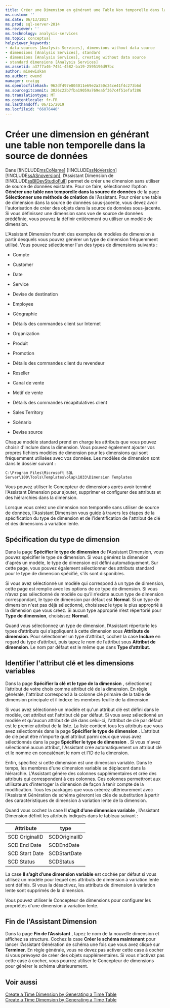 ```yaml
---
title: Créer une Dimension en générant une Table Non temporelle dans la Source de données | Microsoft Docs
ms.custom: ''
ms.date: 06/13/2017
ms.prod: sql-server-2014
ms.reviewer: ''
ms.technology: analysis-services
ms.topic: conceptual
helpviewer_keywords:
- data sources [Analysis Services], dimensions without data source
- dimensions [Analysis Services], standard
- dimensions [Analysis Services], creating without data source
- standard dimensions [Analysis Services]
ms.assetid: a37f7a46-7451-4582-ba19-2595196d97bc
author: minewiskan
ms.author: owend
manager: craigg
ms.openlocfilehash: 962df497e804011e69e2a350c24ce41f4c273b6d
ms.sourcegitcommit: 3026c22b7fba19059a769ea5f367c4f51efaf286
ms.translationtype: MT
ms.contentlocale: fr-FR
ms.lasthandoff: 06/15/2019
ms.locfileid: "66076440"
---
```

# <a name="create-a-dimension-by-generating-a-non-time-table-in-the-data-source"></a>Créer une dimension en générant une table non temporelle dans la source de données
  Dans [!INCLUDE[msCoName](../../includes/msconame-md.md)] [!INCLUDE[ssNoVersion](../../includes/ssnoversion-md.md)] [!INCLUDE[ssASnoversion](../../includes/ssasnoversion-md.md)], l’Assistant Dimension de [!INCLUDE[ssBIDevStudioFull](../../includes/ssbidevstudiofull-md.md)] permet de créer une dimension sans utiliser de source de données existante. Pour ce faire, sélectionnez l’option **Générer une table non temporelle dans la source de données** de la page **Sélectionner une méthode de création** de l’Assistant. Pour créer une table de dimension dans la source de données sous-jacente, vous devez avoir l'autorisation de créer des objets dans la source de données sous-jacente. Si vous définissez une dimension sans vue de source de données prédéfinie, vous pouvez la définir entièrement ou utiliser un modèle de dimension.  
  
 L'Assistant Dimension fournit des exemples de modèles de dimension à partir desquels vous pouvez générer un type de dimension fréquemment utilisé. Vous pouvez sélectionner l'un des types de dimensions suivants :  
  
-   Compte  
  
-   Customer  
  
-   Date  
  
-   Service  
  
-   Devise de destination  
  
-   Employee  
  
-   Géographie  
  
-   Détails des commandes client sur Internet  
  
-   Organization  
  
-   Produit  
  
-   Promotion  
  
-   Détails des commandes client du revendeur  
  
-   Reseller  
  
-   Canal de vente  
  
-   Motif de vente  
  
-   Détails des commandes récapitulatives client  
  
-   Sales Territory  
  
-   Scénario  
  
-   Devise source  
  
 Chaque modèle standard prend en charge les attributs que vous pouvez choisir d'inclure dans la dimension. Vous pouvez également ajouter vos propres fichiers modèles de dimension pour les dimensions qui sont fréquemment utilisées avec vos données. Les modèles de dimension sont dans le dossier suivant :  
  
 `C:\Program Files\Microsoft SQL Server\100\Tools\Templates\olap\1033\Dimension Templates`  
  
 Vous pouvez utiliser le Concepteur de dimensions après avoir terminé l'Assistant Dimension pour ajouter, supprimer et configurer des attributs et des hiérarchies dans la dimension.  
  
 Lorsque vous créez une dimension non temporelle sans utiliser de source de données, l'Assistant Dimension vous guide à travers les étapes de la spécification du type de dimension et de l'identification de l'attribut de clé et des dimensions à variation lente.  
  
## <a name="specify-dimension-type"></a>Spécification du type de dimension  
 Dans la page **Spécifier le type de dimension** de l’Assistant Dimension, vous pouvez spécifier le type de dimension. Si vous générez la dimension d'après un modèle, le type de dimension est défini automatiquement. Sur cette page, vous pouvez également sélectionner des attributs standard pour le type de dimension spécifié, s'ils sont disponibles.  
  
 Si vous avez sélectionné un modèle qui correspond à un type de dimension, cette page est remplie avec les options de ce type de dimension. Si vous n’avez pas sélectionné de modèle ou qu’il n’existe aucun type de dimension correspondant, le type de dimension par défaut est **Normal**. Si un type de dimension n'est pas déjà sélectionné, choisissez le type le plus approprié à la dimension que vous créez. Si aucun type approprié n’est répertorié pour **Type de dimension**, choisissez **Normal**.  
  
 Quand vous sélectionnez un type de dimension, l’Assistant répertorie les types d’attributs qui s’appliquent à cette dimension sous **Attributs de dimension**. Pour sélectionner un type d’attribut, cochez la case **Inclure** en regard du type d’attribut, puis tapez le nom de l’attribut sous **Attribut de dimension**. Le nom par défaut est le même que dans **Type d’attribut**.  
  
## <a name="identify-key-attribute-and-changing-dimensions"></a>Identifier l'attribut clé et les dimensions variables  
 Dans la page **Spécifier la clé et le type de la dimension** , sélectionnez l’attribut de votre choix comme attribut clé de la dimension. En règle générale, l'attribut correspond à la colonne clé primaire de la table de dimension principale et il indexe les membres feuille de la dimension.  
  
 Si vous avez sélectionné un modèle et qu'un attribut clé est défini dans le modèle, cet attribut est l'attribut clé par défaut. Si vous avez sélectionné un modèle et qu'aucun attribut de clé dans celui-ci, l'attribut de clé par défaut est le premier attribut de la liste. La liste contient tous les attributs que vous avez sélectionnés dans la page **Spécifier le type de dimension** . L’attribut de clé peut être n’importe quel attribut parmi ceux que vous avez sélectionnés dans la page **Spécifier le type de dimension** . Si vous n'avez sélectionné aucun attribut, l'Assistant crée automatiquement un attribut clé et le nomme en concaténant le nom et l'ID de la dimension.  
  
 Enfin, spécifiez si cette dimension est une dimension variable. Dans le temps, les membres d'une dimension variable se déplacent dans la hiérarchie. L'Assistant génère des colonnes supplémentaires et crée des attributs qui correspondent à ces colonnes. Ces colonnes permettront aux utilisateurs d'interroger la dimension de façon à tenir compte de la modification. Tous les packages que vous créerez ultérieurement avec l'Assistant Génération de schéma géreront les clés de substitution à partir des caractéristiques de dimension à variation lente de la dimension.  
  
 Quand vous cochez la case **Il s’agit d’une dimension variable** , l’Assistant Dimension définit les attributs indiqués dans le tableau suivant :  
  
|Attribute|type|  
|---------------|----------|  
|SCD OriginalID|SCDOriginalID|  
|SCD End Date|SCDEndDate|  
|SCD Start Date|SCDStartDate|  
|SCD Status|SCDStatus|  
  
 La case **Il s’agit d’une dimension variable** est cochée par défaut si vous utilisez un modèle pour lequel ces attributs de dimension à variation lente sont définis. Si vous la désactivez, les attributs de dimension à variation lente sont supprimés de la dimension.  
  
 Vous pouvez utiliser le Concepteur de dimensions pour configurer les propriétés d'une dimension à variation lente.  
  
## <a name="completing-the-dimension-wizard"></a>Fin de l'Assistant Dimension  
 Dans la page **Fin de l’Assistant** , tapez le nom de la nouvelle dimension et affichez sa structure. Cochez la case **Créer le schéma maintenant** pour lancer l’Assistant Génération de schéma une fois que vous avez cliqué sur **Terminer**. En règle générale, vous ne devez pas activer cette case à cocher si vous prévoyez de créer des objets supplémentaires. Si vous n'activez pas cette case à cocher, vous pourrez utiliser le Concepteur de dimensions pour générer le schéma ultérieurement.  
  
## <a name="see-also"></a>Voir aussi  
 [Create a Time Dimension by Generating a Time Table](create-a-time-dimension-by-generating-a-time-table.md)   
 [Create a Time Dimension by Generating a Time Table](create-a-time-dimension-by-generating-a-time-table.md)  
  
  
